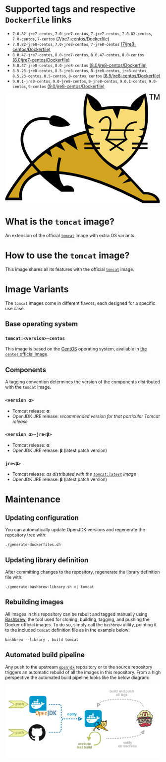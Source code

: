 # Supported tags and respective `Dockerfile` links

* `7.0.82-jre7-centos`, `7.0-jre7-centos`, `7-jre7-centos`, `7.0.82-centos`, `7.0-centos`, `7-centos` [(7/jre7-centos/Dockerfile)](https://github.com/antoineco/tomcat/blob/54e75a75772b31ab3c36a546e3f2a25b867a4d52/7/jre7-centos/Dockerfile)
* `7.0.82-jre8-centos`, `7.0-jre8-centos`, `7-jre8-centos` [(7/jre8-centos/Dockerfile)](https://github.com/antoineco/tomcat/blob/54e75a75772b31ab3c36a546e3f2a25b867a4d52/7/jre8-centos/Dockerfile)
* `8.0.47-jre7-centos`, `8.0-jre7-centos`, `8.0.47-centos`, `8.0-centos` [(8.0/jre7-centos/Dockerfile)](https://github.com/antoineco/tomcat/blob/54e75a75772b31ab3c36a546e3f2a25b867a4d52/8.0/jre7-centos/Dockerfile)
* `8.0.47-jre8-centos`, `8.0-jre8-centos` [(8.0/jre8-centos/Dockerfile)](https://github.com/antoineco/tomcat/blob/54e75a75772b31ab3c36a546e3f2a25b867a4d52/8.0/jre8-centos/Dockerfile)
* `8.5.23-jre8-centos`, `8.5-jre8-centos`, `8-jre8-centos`, `jre8-centos`, `8.5.23-centos`, `8.5-centos`, `8-centos`, `centos` [(8.5/jre8-centos/Dockerfile)](https://github.com/antoineco/tomcat/blob/54e75a75772b31ab3c36a546e3f2a25b867a4d52/8.5/jre8-centos/Dockerfile)
* `9.0.1-jre8-centos`, `9.0-jre8-centos`, `9-jre8-centos`, `9.0.1-centos`, `9.0-centos`, `9-centos` [(9.0/jre8-centos/Dockerfile)](https://github.com/antoineco/tomcat/blob/54e75a75772b31ab3c36a546e3f2a25b867a4d52/9.0/jre8-centos/Dockerfile)

![logo](https://raw.githubusercontent.com/antoineco/tomcat/master/logo.png)

# What is the `tomcat` image?

An extension of the official [`tomcat`][docker-tomcat] image with extra OS variants.

# How to use the `tomcat` image?

This image shares all its features with the official [`tomcat`][docker-tomcat] image.

# Image Variants

The `tomcat` images come in different flavors, each designed for a specific use case.

## Base operating system

### `tomcat:<version>-centos`

This image is based on the [CentOS](https://www.centos.org/) operating system, available in [the `centos` official image][docker-centos].

## Components

A tagging convention determines the version of the components distributed with the `tomcat` image.

### `<version α>`

* Tomcat release: **α**
* OpenJDK JRE release: *recommended version for that particular Tomcat release*

### `<version α>-jre<β>`

* Tomcat release: **α**
* OpenJDK JRE release: **β** (latest patch version)

### `jre<β>`

* Tomcat release: *as distributed with the [`tomcat:latest`][docker-tomcat] image*
* OpenJDK JRE release: **β** (latest patch version)

# Maintenance

## Updating configuration

You can automatically update OpenJDK versions and regenerate the repository tree with:

```
./generate-dockerfiles.sh
```

## Updating library definition

After committing changes to the repository, regenerate the library definition file with:

```
./generate-bashbrew-library.sh >| tomcat
```

## Rebuilding images

All images in this repository can be rebuilt and tagged manually using [Bashbrew][bashbrew], the tool used for cloning, building, tagging, and pushing the Docker official images. To do so, simply call the `bashbrew` utility, pointing it to the included `tomcat` definition file as in the example below:

```
bashbrew --library . build tomcat
```

## Automated build pipeline

Any push to the upstream [`openjdk`][docker-openjdk] repository or to the source repository triggers an automatic rebuild of all the images in this repository. From a high perspective the automated build pipeline looks like the below diagram:

![Automated build pipeline][pipeline]


[banner]: https://raw.githubusercontent.com/antoineco/tomcat/master/logo.png
[docker-tomcat]: https://hub.docker.com/_/tomcat/
[docker-centos]: https://hub.docker.com/_/centos/
[docker-openjdk]: https://hub.docker.com/r/antoineco/openjdk/
[bashbrew]: https://github.com/docker-library/official-images/blob/master/bashbrew/README.md
[pipeline]: https://raw.githubusercontent.com/antoineco/tomcat/master/build_pipeline.png

